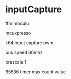 # inputCapture
 <p> ftm modulu </p> 
 <p> mcuxpresso </p>
 <p> k64 input capture pwm </p>
 <p> bus speed 60mhz </p>
 <p> prescale 1 </p>
 <p> 65536 timer max count value </p>
